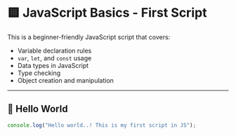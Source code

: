 # 🟨 JavaScript Basics - First Script

This is a beginner-friendly JavaScript script that covers:

- Variable declaration rules
- `var`, `let`, and `const` usage
- Data types in JavaScript
- Type checking
- Object creation and manipulation

---

## 👋 Hello World

```javascript
console.log("Hello world..! This is my first script in JS");
